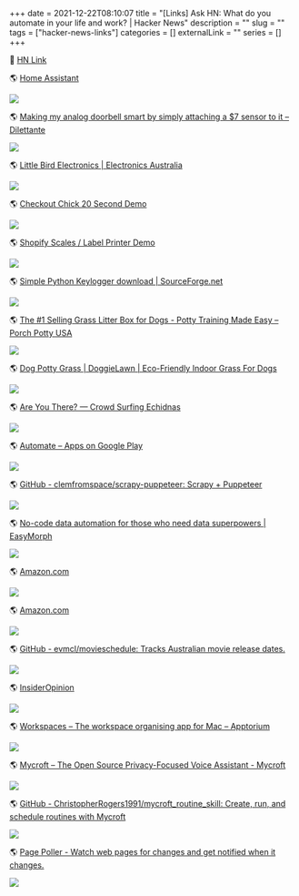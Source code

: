 +++
    date = 2021-12-22T08:10:07
    title = "[Links] Ask HN: What do you automate in your life and work? | Hacker News"
    description = ""
    slug = ""
    tags = ["hacker-news-links"]
    categories = []
    externalLink = ""
    series = []
+++

🍊 [HN Link](https://news.ycombinator.com/item?id=21373931)


🌎 [Home Assistant](https://www.home-assistant.io)

![](/images/2021/12/22/httpswwwhome-assistantio.png)

🌎 [Making my analog doorbell smart by simply attaching a $7 sensor to it – Dilettante](https://partofthething.com/thoughts/making-my-analog-doorbell-smart-by-simply-attaching-a-7-sensor-to-it/)

![](/images/2021/12/22/httpspartofthethingcomthoughtsmaking-my-analog-doorbell-smart-by-simply-attaching-a-7-sensor-to-it.png)

🌎 [Little Bird Electronics |  Electronics Australia](https://littlebird.com.au)

![](/images/2021/12/22/httpslittlebirdcomau.png)

🌎 [Checkout Chick 20 Second Demo](https://vimeo.com/334547755/c387957a25)

![](/images/2021/12/22/httpsvimeocom334547755c387957a25.png)

🌎 [Shopify Scales / Label Printer Demo](https://vimeo.com/334563934/915a25eedc)

![](/images/2021/12/22/httpsvimeocom334563934915a25eedc.png)

🌎 [Simple Python Keylogger download | SourceForge.net](https://sourceforge.net/projects/pykeylogger/)

![](/images/2021/12/22/httpssourceforgenetprojectspykeylogger.png)

🌎 [The #1 Selling Grass Litter Box for Dogs - Potty Training Made Easy
– Porch Potty USA](https://www.porchpotty.com/)

![](/images/2021/12/22/httpswwwporchpottycom.png)

🌎 [Dog Potty Grass | DoggieLawn | Eco-Friendly Indoor Grass For Dogs](https://doggielawn.com/)

![](/images/2021/12/22/httpsdoggielawncom.png)

🌎 [Are You There? — Crowd Surfing Echidnas](https://www.michevan.id.au/posts/are-you-there/)

![](/images/2021/12/22/httpswwwmichevanidaupostsare-you-there.png)

🌎 [Automate – Apps on Google Play](https://play.google.com/store/apps/details?id=com.llamalab.automate&hl=en_IN)

![](/images/2021/12/22/httpsplaygooglecomstoreappsdetailsidcomllamalabautomatehlen_in.png)

🌎 [GitHub - clemfromspace/scrapy-puppeteer: Scrapy + Puppeteer](https://github.com/clemfromspace/scrapy-puppeteer)

![](/images/2021/12/22/httpsgithubcomclemfromspacescrapy-puppeteer.png)

🌎 [No-code data automation for those who need data superpowers | EasyMorph](https://easymorph.com)

![](/images/2021/12/22/httpseasymorphcom.png)

🌎 [Amazon.com](https://www.amazon.com/dp/B079N9FW5B/ref=cm_sw_r_sms_apa_i_ZwNTDb1XNYY3W)

![](/images/2021/12/22/httpswwwamazoncomdpb079n9fw5brefcm_sw_r_sms_apa_i_zwntdb1xnyy3w.png)

🌎 [Amazon.com](https://www.amazon.com/dp/B0748RK2XQ/ref=cm_sw_r_sms_apa_i_nzNTDbMHJQZEK)

![](/images/2021/12/22/httpswwwamazoncomdpb0748rk2xqrefcm_sw_r_sms_apa_i_nzntdbmhjqzek.png)

🌎 [GitHub - evmcl/movieschedule: Tracks Australian movie release dates.](https://github.com/evmcl/movieschedule)

![](/images/2021/12/22/httpsgithubcomevmclmovieschedule.png)

🌎 [InsiderOpinion](https://lettergram.net/)

![](/images/2021/12/22/httpslettergramnet.png)

🌎 [Workspaces – The workspace organising app for Mac – Apptorium](https://www.apptorium.com/workspaces)

![](/images/2021/12/22/httpswwwapptoriumcomworkspaces.png)

🌎 [Mycroft – The Open Source Privacy-Focused Voice Assistant - Mycroft](https://mycroft.ai/)

![](/images/2021/12/22/httpsmycroftai.png)

🌎 [GitHub - ChristopherRogers1991/mycroft_routine_skill: Create, run, and schedule routines with Mycroft](https://github.com/ChristopherRogers1991/mycroft_routine_skill)

![](/images/2021/12/22/httpsgithubcomchristopherrogers1991mycroft_routine_skill.png)

🌎 [Page Poller - Watch web pages for changes and get notified when it changes.](http://pagepoller.r14.railsrumble.com/)

![](/images/2021/12/22/httppagepollerr14railsrumblecom.png)

